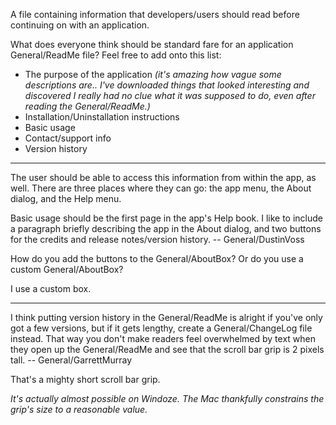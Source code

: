 A file containing information that developers/users should read before continuing on with an application.

What does everyone think should be standard fare for an application General/ReadMe file? Feel free to add onto this list:


* The purpose of the application *(it's amazing how vague some descriptions are.. I've downloaded things that looked interesting and discovered I really had no clue what it was supposed to do, even after reading the General/ReadMe.)*
* Installation/Uninstallation instructions
* Basic usage
* Contact/support info
* Version history


----

The user should be able to access this information from within the app, as well. There are three places where they can go: the app menu, the About dialog, and the Help menu.

Basic usage should be the first page in the app's Help book. I like to include a paragraph briefly describing the app in the About dialog, and two buttons for the credits and release notes/version history. -- General/DustinVoss

How do you add the buttons to the General/AboutBox?  Or do you use a custom General/AboutBox?

I use a custom box.

----

I think putting version history in the General/ReadMe is alright if you've only got a few versions, but if it gets lengthy, create a General/ChangeLog file instead. That way you don't make readers feel overwhelmed by text when they open up the General/ReadMe and see that the scroll bar grip is 2 pixels tall. -- General/GarrettMurray

That's a mighty short scroll bar grip.

*It's actually almost possible on Windoze. The Mac thankfully constrains the grip's size to a reasonable value.*